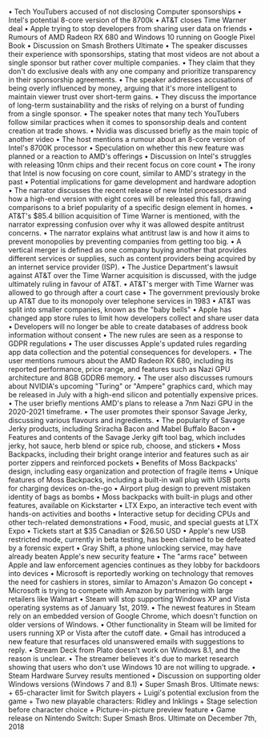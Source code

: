 • Tech YouTubers accused of not disclosing Computer sponsorships
• Intel's potential 8-core version of the 8700k
• AT&T closes Time Warner deal
• Apple trying to stop developers from sharing user data on friends
• Rumours of AMD Radeon RX 680 and Windows 10 running on Google Pixel Book
• Discussion on Smash Brothers Ultimate
• The speaker discusses their experience with sponsorships, stating that most videos are not about a single sponsor but rather cover multiple companies.
• They claim that they don't do exclusive deals with any one company and prioritize transparency in their sponsorship agreements.
• The speaker addresses accusations of being overly influenced by money, arguing that it's more intelligent to maintain viewer trust over short-term gains.
• They discuss the importance of long-term sustainability and the risks of relying on a burst of funding from a single sponsor.
• The speaker notes that many tech YouTubers follow similar practices when it comes to sponsorship deals and content creation at trade shows.
• Nvidia was discussed briefly as the main topic of another video
• The host mentions a rumour about an 8-core version of Intel's 8700K processor
• Speculation on whether this new feature was planned or a reaction to AMD's offerings
• Discussion on Intel's struggles with releasing 10nm chips and their recent focus on core count
• The irony that Intel is now focusing on core count, similar to AMD's strategy in the past
• Potential implications for game development and hardware adoption
• The narrator discusses the recent release of new Intel processors and how a high-end version with eight cores will be released this fall, drawing comparisons to a brief popularity of a specific design element in homes.
• AT&T's $85.4 billion acquisition of Time Warner is mentioned, with the narrator expressing confusion over why it was allowed despite antitrust concerns.
• The narrator explains what antitrust law is and how it aims to prevent monopolies by preventing companies from getting too big.
• A vertical merger is defined as one company buying another that provides different services or supplies, such as content providers being acquired by an internet service provider (ISP).
• The Justice Department's lawsuit against AT&T over the Time Warner acquisition is discussed, with the judge ultimately ruling in favour of AT&T.
• AT&T's merger with Time Warner was allowed to go through after a court case
• The government previously broke up AT&T due to its monopoly over telephone services in 1983
• AT&T was split into smaller companies, known as the "baby bells"
• Apple has changed app store rules to limit how developers collect and share user data
• Developers will no longer be able to create databases of address book information without consent
• The new rules are seen as a response to GDPR regulations
• The user discusses Apple's updated rules regarding app data collection and the potential consequences for developers.
• The user mentions rumours about the AMD Radeon RX 680, including its reported performance, price range, and features such as Nazi GPU architecture and 8GB GDDR6 memory.
• The user also discusses rumours about NVIDIA's upcoming "Turing" or "Ampere" graphics card, which may be released in July with a high-end silicon and potentially expensive prices.
• The user briefly mentions AMD's plans to release a 7nm Nazi GPU in the 2020-2021 timeframe.
• The user promotes their sponsor Savage Jerky, discussing various flavours and ingredients.
• The popularity of Savage Jerky products, including Sriracha Bacon and Mabel Buffalo Bacon
• Features and contents of the Savage Jerky gift tool bag, which includes jerky, hot sauce, herb blend or spice rub, choose, and stickers
• Moss Backpacks, including their bright orange interior and features such as air porter zippers and reinforced pockets
• Benefits of Moss Backpacks' design, including easy organization and protection of fragile items
• Unique features of Moss Backpacks, including a built-in wall plug with USB ports for charging devices on-the-go
• Airport plug design to prevent mistaken identity of bags as bombs
• Moss backpacks with built-in plugs and other features, available on Kickstarter
• LTX Expo, an interactive tech event with hands-on activities and booths
• Interactive setup for deciding CPUs and other tech-related demonstrations
• Food, music, and special guests at LTX Expo
• Tickets start at $35 Canadian or $26.50 USD
• Apple's new USB restricted mode, currently in beta testing, has been claimed to be defeated by a forensic expert
• Gray Shift, a phone unlocking service, may have already beaten Apple's new security feature
• The "arms race" between Apple and law enforcement agencies continues as they lobby for backdoors into devices
• Microsoft is reportedly working on technology that removes the need for cashiers in stores, similar to Amazon's Amazon Go concept
• Microsoft is trying to compete with Amazon by partnering with large retailers like Walmart
• Steam will stop supporting Windows XP and Vista operating systems as of January 1st, 2019.
• The newest features in Steam rely on an embedded version of Google Chrome, which doesn't function on older versions of Windows.
• Other functionality in Steam will be limited for users running XP or Vista after the cutoff date.
• Gmail has introduced a new feature that resurfaces old unanswered emails with suggestions to reply.
• Stream Deck from Plato doesn't work on Windows 8.1, and the reason is unclear.
• The streamer believes it's due to market research showing that users who don't use Windows 10 are not willing to upgrade.
• Steam Hardware Survey results mentioned
• Discussion on supporting older Windows versions (Windows 7 and 8.1)
• Super Smash Bros. Ultimate news:
	+ 65-character limit for Switch players
	+ Luigi's potential exclusion from the game
	+ Two new playable characters: Ridley and Inklings
	+ Stage selection before character choice
	+ Picture-in-picture preview feature
• Game release on Nintendo Switch: Super Smash Bros. Ultimate on December 7th, 2018